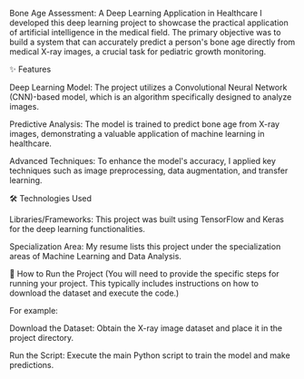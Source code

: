 Bone Age Assessment: A Deep Learning Application in Healthcare
I developed this deep learning project to showcase the practical application of artificial intelligence in the medical field. The primary objective was to build a system that can accurately predict a person's bone age directly from medical X-ray images, a crucial task for pediatric growth monitoring.

✨ Features

Deep Learning Model: The project utilizes a Convolutional Neural Network (CNN)-based model, which is an algorithm specifically designed to analyze images.



Predictive Analysis: The model is trained to predict bone age from X-ray images, demonstrating a valuable application of machine learning in healthcare.



Advanced Techniques: To enhance the model's accuracy, I applied key techniques such as image preprocessing, data augmentation, and transfer learning.

🛠️ Technologies Used

Libraries/Frameworks: This project was built using TensorFlow and Keras for the deep learning functionalities.


Specialization Area: My resume lists this project under the specialization areas of Machine Learning and Data Analysis.

🚀 How to Run the Project
(You will need to provide the specific steps for running your project. This typically includes instructions on how to download the dataset and execute the code.)

For example:

Download the Dataset: Obtain the X-ray image dataset and place it in the project directory.

Run the Script: Execute the main Python script to train the model and make predictions.

